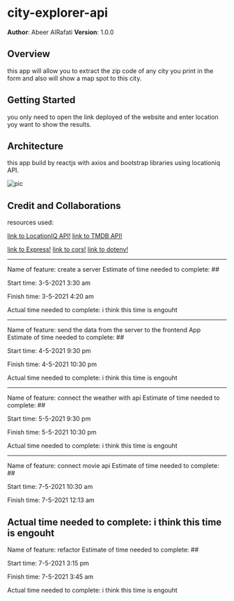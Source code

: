 # city-explorer-api 

**Author**: Abeer AlRafati
**Version**: 1.0.0 

## Overview
this app will allow you to extract the zip code of any city you print in the form and also will show a map spot to this city.  
## Getting Started
you only need to open the link deployed of the website and enter location yoy want to show the results.

## Architecture
this app build by reactjs with axios and bootstrap libraries using locationiq API.

![pic](screenshot.jpeg)

## Credit and Collaborations

resources used:

[link to LocationIQ API!](https://locationiq.com/)
[link to TMDB API!](https://www.themoviedb.org/)

[link to Express!](https://www.npmjs.com/package/express)
[link to cors!](https://www.npmjs.com/package/cors)
[link to dotenv!](https://www.npmjs.com/package/dotenv)






-------------------------------
Name of feature: create a server
Estimate of time needed to complete: ##

Start time: 3-5-2021 3:30 am

Finish time: 3-5-2021 4:20 am

Actual time needed to complete: i think this time is engouht  

----------------------------
Name of feature: send the data from the server to the frontend App
Estimate of time needed to complete: ##

Start time: 4-5-2021 9:30 pm

Finish time: 4-5-2021 10:30 pm

Actual time needed to complete: i think this time is engouht  

-----------------------------
Name of feature: connect the weather with api
Estimate of time needed to complete: ##

Start time: 5-5-2021 9:30 pm

Finish time: 5-5-2021 10:30 pm

Actual time needed to complete: i think this time is engouht 

--------------------------------
Name of feature: connect movie api
Estimate of time needed to complete: ##

Start time: 7-5-2021 10:30 am

Finish time: 7-5-2021 12:13 am

Actual time needed to complete: i think this time is engouht 
---------------------------------
Name of feature: refactor
Estimate of time needed to complete: ##

Start time: 7-5-2021 3:15 pm

Finish time: 7-5-2021 3:45 am

Actual time needed to complete: i think this time is engouht 